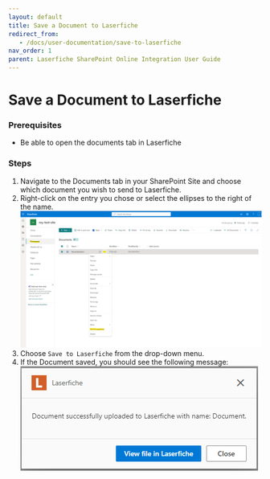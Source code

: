 ```yaml
---
layout: default
title: Save a Document to Laserfiche
redirect_from:
   - /docs/user-documentation/save-to-laserfiche
nav_order: 1
parent: Laserfiche SharePoint Online Integration User Guide
---
```

<!--Copyright (c) Laserfiche.
Licensed under the MIT License. See LICENSE in the project root for license information.-->

# Save a Document to Laserfiche

### Prerequisites

- Be able to open the documents tab in Laserfiche

### Steps

1. Navigate to the Documents tab in your SharePoint Site and choose which document you wish to send to Laserfiche.
1. Right-click on the entry you chose or select the ellipses to the right of the name.
   <a href="./assets/images/saveToLaserfiche.png"><img src="./assets/images/saveToLaserfiche.png"></a>
1. Choose `Save to Laserfiche` from the drop-down menu.
1. If the Document saved, you should see the following message:
   <a href="./assets/images/successfulSave.png"><img src="./assets/images/successfulSave.png"></a>
